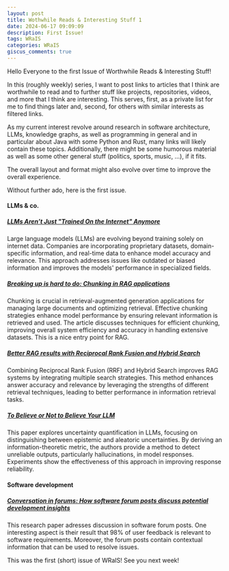 ```yaml
---
layout: post
title: Wothwhile Reads & Interesting Stuff 1
date: 2024-06-17 09:09:09
description: First Issue!
tags: WRaIS
categories: WRaIS
giscus_comments: true
---
```


Hello Everyone to the first Issue of Worthwhile Reads & Interesting Stuff!

In this (roughly weekly) series, I want to post links to articles that I think are worthwhile to read and to further stuff like projects, repositories, videos, and more that I think are interesting.
This serves, first, as a private list for me to find things later and, second, for others with similar interests as filtered links.

As my current interest revolve around research in software architecture, LLMs, knowledge graphs, as well as programming in general and in particular about Java with some Python and Rust, many links will likely contain these topics.
Additionally, there might be some humorous material as well as some other general stuff (politics, sports, music, ...), if it fits.

The overall layout and format might also evolve over time to improve the overall experience.

Without further ado, here is the first issue.

#### LLMs & co.

##### [LLMs Aren’t Just "Trained On the Internet" Anymore](https://allenpike.com/2024/llms-trained-on-internet)
Large language models (LLMs) are evolving beyond training solely on internet data. 
Companies are incorporating proprietary datasets, domain-specific information, and real-time data to enhance model accuracy and relevance. 
This approach addresses issues like outdated or biased information and improves the models' performance in specialized fields.

##### [Breaking up is hard to do: Chunking in RAG applications](https://stackoverflow.blog/2024/06/06/breaking-up-is-hard-to-do-chunking-in-rag-applications/)
Chunking is crucial in retrieval-augmented generation applications for managing large documents and optimizing retrieval. 
Effective chunking strategies enhance model performance by ensuring relevant information is retrieved and used. 
The article discusses techniques for efficient chunking, improving overall system efficiency and accuracy in handling extensive datasets.
This is a nice entry point for RAG.

##### [Better RAG results with Reciprocal Rank Fusion and Hybrid Search](https://www.assembled.com/blog/better-rag-results-with-reciprocal-rank-fusion-and-hybrid-search)
Combining Reciprocal Rank Fusion (RRF) and Hybrid Search improves RAG systems by integrating multiple search strategies. 
This method enhances answer accuracy and relevance by leveraging the strengths of different retrieval techniques, leading to better performance in information retrieval tasks.

##### [To Believe or Not to Believe Your LLM](https://arxiv.org/pdf/2406.02543)
This paper explores uncertainty quantification in LLMs, focusing on distinguishing between epistemic and aleatoric uncertainties. 
By deriving an information-theoretic metric, the authors provide a method to detect unreliable outputs, particularly hallucinations, in model responses. 
Experiments show the effectiveness of this approach in improving response reliability.



#### Software development

##### [Conversation in forums: How software forum posts discuss potential development insights](https://www.sciencedirect.com/science/article/pii/S0164121224001535)
This research paper adresses discussion in software forum posts.
One interesting aspect is their result that 98\% of user feedback is relevant to software requirements.
Moreover, the forum posts contain contextual information that can be used to resolve issues.


This was the first (short) issue of WRaIS!
See you next week!